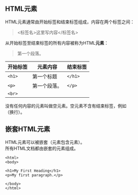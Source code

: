 ## HTML元素
HTML元素通常由开始标签和结束标签组成，内容在两个标签之间：
> <标签名>这里写内容</标签名>

从开始标签至结束标签的所有内容被称为HTML**元素**：

> <p>第一个段落。</p>  

|开始标签|元素内容|结束标签|
|-|-|-|
|`<h1>`|第一个标题|`</h1>`|
|`<p>`|第一个段落。|`</p>`|
|`<br>`|||

没有任何内容的元素叫做空元素。空元素不含有结束标签，例如<br>（换行）。
## 嵌套HTML元素
HTML元素可以被嵌套（元素包含元素）。  
所有HTML文档都由嵌套的元素组成。  

```
<html>
<body>

<h1>My First Heading</h1>
<p>My first paragraph.</p>

</body>
</html>
```
